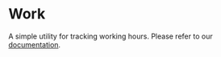 # Work

A simple utility for tracking working hours.
Please refer to our [documentation](https://work.stoetz.ms).
